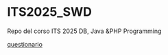 # ITS2025_SWD

Repo del corso ITS 2025 DB, Java &amp;PHP Programming

[questionario](https://docs.google.com/forms/d/11cxkNXvc10b1JhY9vCdNuPC2EdxBSTizPt3-ZPv3-gc/preview)

